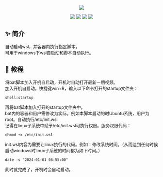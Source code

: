 <div align="center">
    <img src="https://socialify.git.ci/imoki/wsl-vbs/image?description=1&font=Rokkitt&forks=1&issues=1&language=1&owner=1&pattern=Circuit%20Board&pulls=1&stargazers=1&theme=Dark">

<div id="shield">

[![][github-stars-shield]][github-stars-link]
[![][github-forks-shield]][github-forks-link]
[![][github-issues-shield]][github-issues-link]
[![][github-contributors-shield]][github-contributors-link]

<!-- SHIELD GROUP -->
</div>
</div>

## ✨ 简介
自动启动wsl，并容器内执行指定脚本。  
可用于windows下wsl自启动和脚本自动执行。  

## 🍨 教程 
将bat脚本加入开机自启动，开机时自动打开最新一期视频。  
加入开机自启动，快捷键win+R，输入以下命令打开的startup文件夹：  
```
shell:startup
```  
再将bat脚本加入打开的startup文件夹中。  
bat内的容器和用户需修改为实际。例如本脚本启动的时Ubuntu系统，用户为root。自动执行/etc/init.wsl  
记得在linux子系统中赋予/etc/init.wsl可执行权限。服务权限代码：  
```
chmod +x /etc/init.wsl
```  
init.wsl内容为需要让linux执行的代码。例如：修改系统时间。（从而达到任何时候启动windows时linux子系统的时间都为如下时间。）  
```
date -s "2024-01-01 08:55:00"
```  
此时就完成了，开机时会自动启动。    


<!-- LINK GROUP -->

[github-codespace-link]: https://codespaces.new/imoki/wsl-vbs
[github-codespace-shield]: https://github.com/imoki/wsl-vbs/blob/main/images/codespaces.png?raw=true
[github-contributors-link]: https://github.com/imoki/wsl-vbs/graphs/contributors
[github-contributors-shield]: https://img.shields.io/github/contributors/imoki/wsl-vbs?color=c4f042&labelColor=black&style=flat-square
[github-forks-link]: https://github.com/imoki/wsl-vbs/network/members
[github-forks-shield]: https://img.shields.io/github/forks/imoki/wsl-vbs?color=8ae8ff&labelColor=black&style=flat-square
[github-issues-link]: https://github.com/imoki/wsl-vbs/issues
[github-issues-shield]: https://img.shields.io/github/issues/imoki/wsl-vbs?color=ff80eb&labelColor=black&style=flat-square
[github-stars-link]: https://github.com/imoki/wsl-vbs/stargazers
[github-stars-shield]: https://img.shields.io/github/stars/imoki/wsl-vbs?color=ffcb47&labelColor=black&style=flat-square
[github-releases-link]: https://github.com/imoki/wsl-vbs/releases
[github-releases-shield]: https://img.shields.io/github/v/release/imoki/wsl-vbs?labelColor=black&style=flat-square
[github-release-date-link]: https://github.com/imoki/wsl-vbs/releases
[github-release-date-shield]: https://img.shields.io/github/release-date/imoki/wsl-vbs?labelColor=black&style=flat-square
[pr-welcome-link]: https://github.com/imoki/wsl-vbs/pulls
[pr-welcome-shield]: https://img.shields.io/badge/🤯_pr_welcome-%E2%86%92-ffcb47?labelColor=black&style=for-the-badge
[github-contrib-link]: https://github.com/imoki/wsl-vbs/graphs/contributors
[github-contrib-shield]: https://contrib.rocks/image?repo=imoki%2Fwsl-vbs
[docker-pull-shield]: https://img.shields.io/docker/pulls/imoki/wsl-vbs?labelColor=black&style=flat-square
[docker-pull-link]: https://hub.docker.com/repository/docker/imoki/wsl-vbs
[docker-size-shield]: https://img.shields.io/docker/image-size/imoki/wsl-vbs?labelColor=black&style=flat-square
[docker-size-link]: https://hub.docker.com/repository/docker/imoki/wsl-vbs
[docker-stars-shield]: https://img.shields.io/docker/stars/imoki/wsl-vbs?labelColor=black&style=flat-square
[docker-stars-link]: https://hub.docker.com/repository/docker/imoki/wsl-vbs
[starchart-shield]: https://api.star-history.com/svg?repos=imoki/wsl-vbs&type=Date
[starchart-link]: https://api.star-history.com/svg?repos=imoki/wsl-vbs&type=Date
